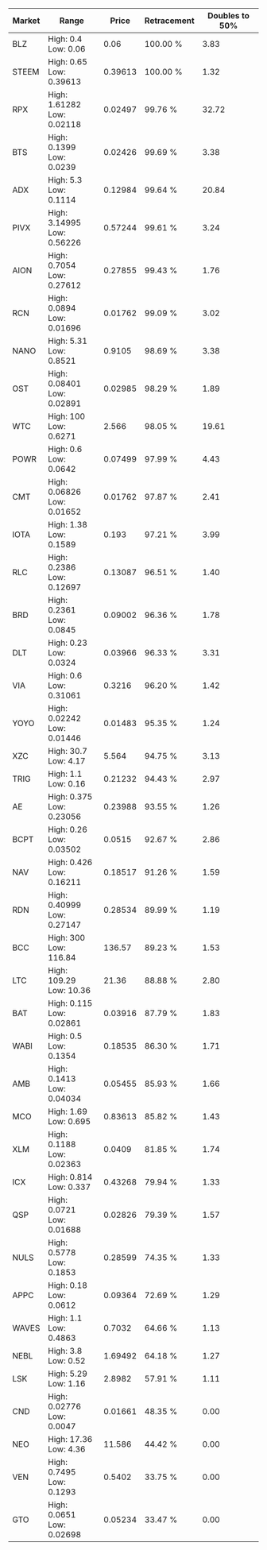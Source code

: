 | Market | Range | Price| Retracement | Doubles to 50% |
| --- | --- | --- | --- | --- |
| BLZ | High: 0.4<br />Low: 0.06 | 0.06 | 100.00 % | 3.83 |
| STEEM | High: 0.65<br />Low: 0.39613 | 0.39613 | 100.00 % | 1.32 |
| RPX | High: 1.61282<br />Low: 0.02118 | 0.02497 | 99.76 % | 32.72 |
| BTS | High: 0.1399<br />Low: 0.0239 | 0.02426 | 99.69 % | 3.38 |
| ADX | High: 5.3<br />Low: 0.1114 | 0.12984 | 99.64 % | 20.84 |
| PIVX | High: 3.14995<br />Low: 0.56226 | 0.57244 | 99.61 % | 3.24 |
| AION | High: 0.7054<br />Low: 0.27612 | 0.27855 | 99.43 % | 1.76 |
| RCN | High: 0.0894<br />Low: 0.01696 | 0.01762 | 99.09 % | 3.02 |
| NANO | High: 5.31<br />Low: 0.8521 | 0.9105 | 98.69 % | 3.38 |
| OST | High: 0.08401<br />Low: 0.02891 | 0.02985 | 98.29 % | 1.89 |
| WTC | High: 100<br />Low: 0.6271 | 2.566 | 98.05 % | 19.61 |
| POWR | High: 0.6<br />Low: 0.0642 | 0.07499 | 97.99 % | 4.43 |
| CMT | High: 0.06826<br />Low: 0.01652 | 0.01762 | 97.87 % | 2.41 |
| IOTA | High: 1.38<br />Low: 0.1589 | 0.193 | 97.21 % | 3.99 |
| RLC | High: 0.2386<br />Low: 0.12697 | 0.13087 | 96.51 % | 1.40 |
| BRD | High: 0.2361<br />Low: 0.0845 | 0.09002 | 96.36 % | 1.78 |
| DLT | High: 0.23<br />Low: 0.0324 | 0.03966 | 96.33 % | 3.31 |
| VIA | High: 0.6<br />Low: 0.31061 | 0.3216 | 96.20 % | 1.42 |
| YOYO | High: 0.02242<br />Low: 0.01446 | 0.01483 | 95.35 % | 1.24 |
| XZC | High: 30.7<br />Low: 4.17 | 5.564 | 94.75 % | 3.13 |
| TRIG | High: 1.1<br />Low: 0.16 | 0.21232 | 94.43 % | 2.97 |
| AE | High: 0.375<br />Low: 0.23056 | 0.23988 | 93.55 % | 1.26 |
| BCPT | High: 0.26<br />Low: 0.03502 | 0.0515 | 92.67 % | 2.86 |
| NAV | High: 0.426<br />Low: 0.16211 | 0.18517 | 91.26 % | 1.59 |
| RDN | High: 0.40999<br />Low: 0.27147 | 0.28534 | 89.99 % | 1.19 |
| BCC | High: 300<br />Low: 116.84 | 136.57 | 89.23 % | 1.53 |
| LTC | High: 109.29<br />Low: 10.36 | 21.36 | 88.88 % | 2.80 |
| BAT | High: 0.115<br />Low: 0.02861 | 0.03916 | 87.79 % | 1.83 |
| WABI | High: 0.5<br />Low: 0.1354 | 0.18535 | 86.30 % | 1.71 |
| AMB | High: 0.1413<br />Low: 0.04034 | 0.05455 | 85.93 % | 1.66 |
| MCO | High: 1.69<br />Low: 0.695 | 0.83613 | 85.82 % | 1.43 |
| XLM | High: 0.1188<br />Low: 0.02363 | 0.0409 | 81.85 % | 1.74 |
| ICX | High: 0.814<br />Low: 0.337 | 0.43268 | 79.94 % | 1.33 |
| QSP | High: 0.0721<br />Low: 0.01688 | 0.02826 | 79.39 % | 1.57 |
| NULS | High: 0.5778<br />Low: 0.1853 | 0.28599 | 74.35 % | 1.33 |
| APPC | High: 0.18<br />Low: 0.0612 | 0.09364 | 72.69 % | 1.29 |
| WAVES | High: 1.1<br />Low: 0.4863 | 0.7032 | 64.66 % | 1.13 |
| NEBL | High: 3.8<br />Low: 0.52 | 1.69492 | 64.18 % | 1.27 |
| LSK | High: 5.29<br />Low: 1.16 | 2.8982 | 57.91 % | 1.11 |
| CND | High: 0.02776<br />Low: 0.0047 | 0.01661 | 48.35 % | 0.00 |
| NEO | High: 17.36<br />Low: 4.36 | 11.586 | 44.42 % | 0.00 |
| VEN | High: 0.7495<br />Low: 0.1293 | 0.5402 | 33.75 % | 0.00 |
| GTO | High: 0.0651<br />Low: 0.02698 | 0.05234 | 33.47 % | 0.00 |
